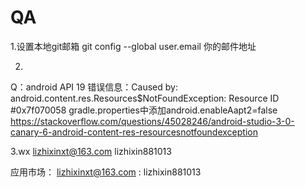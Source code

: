 # QA
1.设置本地git邮箱 git config --global user.email 你的邮件地址

2. 
Q：android API 19 错误信息：Caused by: android.content.res.Resources$NotFoundException: Resource ID #0x7f070058
gradle.properties中添加android.enableAapt2=false
https://stackoverflow.com/questions/45028246/android-studio-3-0-canary-6-android-content-res-resourcesnotfoundexception

3.wx
lizhixinxt@163.com
lizhixin881013

应用市场：
lizhixinxt@163.com : lizhixin881013

